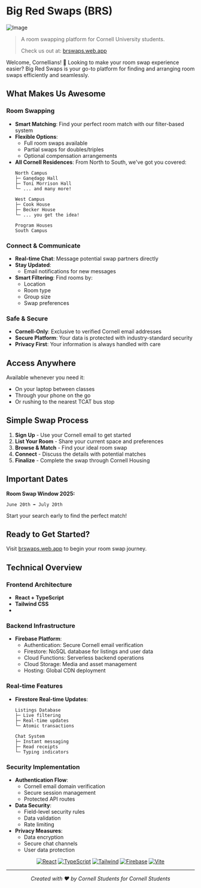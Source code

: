 # Big Red Swaps (BRS)
![Image](https://github.com/user-attachments/assets/17146e69-b984-43be-9b81-097c3752e526)

> A room swapping platform for Cornell University students. 
> 
> Check us out at: [brswaps.web.app](https://brswaps.web.app)

Welcome, Cornellians! 👋 Looking to make your room swap experience easier? Big Red Swaps is your go-to platform for finding and arranging room swaps efficiently and seamlessly.

## What Makes Us Awesome

### Room Swapping
- **Smart Matching**: Find your perfect room match with our filter-based system
- **Flexible Options**: 
  - Full room swaps available
  - Partial swaps for doubles/triples
  - Optional compensation arrangements
- **All Cornell Residences**: From North to South, we've got you covered:
  ```
  North Campus 
  ├─ Ganędagǫ Hall
  ├─ Toni Morrison Hall
  └─ ... and many more!

  West Campus
  ├─ Cook House
  ├─ Becker House
  └─ ... you get the idea!

  Program Houses 
  South Campus 
  ```

### Connect & Communicate
- **Real-time Chat**: Message potential swap partners directly
- **Stay Updated**: 
  - Email notifications for new messages
- **Smart Filtering**: Find rooms by:
  - Location 
  - Room type
  - Group size
  - Swap preferences

### Safe & Secure
- **Cornell-Only**: Exclusive to verified Cornell email addresses
- **Secure Platform**: Your data is protected with industry-standard security
- **Privacy First**: Your information is always handled with care

## Access Anywhere

Available whenever you need it:
- On your laptop between classes
- Through your phone on the go
- Or rushing to the nearest TCAT bus stop

## Simple Swap Process

1. **Sign Up** - Use your Cornell email to get started 
2. **List Your Room** - Share your current space and preferences 
3. **Browse & Match** - Find your ideal room swap 
4. **Connect** - Discuss the details with potential matches 
5. **Finalize** - Complete the swap through Cornell Housing 

## Important Dates

**Room Swap Window 2025:**
```
June 20th ➡️ July 20th
```
Start your search early to find the perfect match!

## Ready to Get Started?

Visit [brswaps.web.app](https://brswaps.web.app) to begin your room swap journey.

## Technical Overview

### Frontend Architecture
- **React + TypeScript**
- **Tailwind CSS**
- 
### Backend Infrastructure
- **Firebase Platform**:
  - Authentication: Secure Cornell email verification
  - Firestore: NoSQL database for listings and user data
  - Cloud Functions: Serverless backend operations
  - Cloud Storage: Media and asset management
  - Hosting: Global CDN deployment

### Real-time Features
- **Firestore Real-time Updates**:
  ```
  Listings Database
  ├─ Live filtering
  ├─ Real-time updates
  └─ Atomic transactions

  Chat System
  ├─ Instant messaging
  ├─ Read receipts
  └─ Typing indicators
  ```

### Security Implementation
- **Authentication Flow**:
  - Cornell email domain verification
  - Secure session management
  - Protected API routes
- **Data Security**:
  - Field-level security rules
  - Data validation
  - Rate limiting
- **Privacy Measures**:
  - Data encryption
  - Secure chat channels
  - User data protection

<div align="center">

[![React](https://img.shields.io/badge/React-61DAFB.svg?style=for-the-badge&logo=React&logoColor=black)](https://reactjs.org/)
[![TypeScript](https://img.shields.io/badge/TypeScript-3178C6.svg?style=for-the-badge&logo=TypeScript&logoColor=white)](https://www.typescriptlang.org/)
[![Tailwind](https://img.shields.io/badge/Tailwind%20CSS-06B6D4.svg?style=for-the-badge&logo=Tailwind-CSS&logoColor=white)](https://tailwindcss.com/)
[![Firebase](https://img.shields.io/badge/Firebase-FFCA28.svg?style=for-the-badge&logo=Firebase&logoColor=black)](https://firebase.google.com/)
[![Vite](https://img.shields.io/badge/Vite-646CFF.svg?style=for-the-badge&logo=Vite&logoColor=white)](https://vitejs.dev/)

</div>

---

<div align="center">

*Created with ❤️ by Cornell Students for Cornell Students*

</div>

